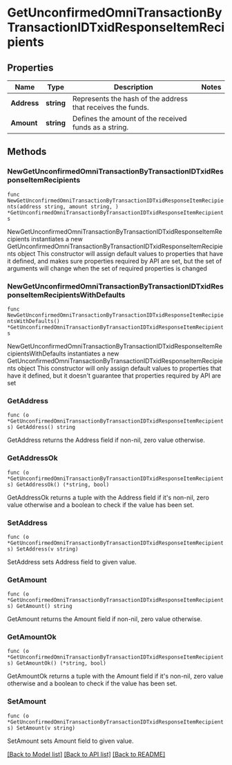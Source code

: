 # GetUnconfirmedOmniTransactionByTransactionIDTxidResponseItemRecipients

## Properties

Name | Type | Description | Notes
------------ | ------------- | ------------- | -------------
**Address** | **string** | Represents the hash of the address that receives the funds. | 
**Amount** | **string** | Defines the amount of the received funds as a string. | 

## Methods

### NewGetUnconfirmedOmniTransactionByTransactionIDTxidResponseItemRecipients

`func NewGetUnconfirmedOmniTransactionByTransactionIDTxidResponseItemRecipients(address string, amount string, ) *GetUnconfirmedOmniTransactionByTransactionIDTxidResponseItemRecipients`

NewGetUnconfirmedOmniTransactionByTransactionIDTxidResponseItemRecipients instantiates a new GetUnconfirmedOmniTransactionByTransactionIDTxidResponseItemRecipients object
This constructor will assign default values to properties that have it defined,
and makes sure properties required by API are set, but the set of arguments
will change when the set of required properties is changed

### NewGetUnconfirmedOmniTransactionByTransactionIDTxidResponseItemRecipientsWithDefaults

`func NewGetUnconfirmedOmniTransactionByTransactionIDTxidResponseItemRecipientsWithDefaults() *GetUnconfirmedOmniTransactionByTransactionIDTxidResponseItemRecipients`

NewGetUnconfirmedOmniTransactionByTransactionIDTxidResponseItemRecipientsWithDefaults instantiates a new GetUnconfirmedOmniTransactionByTransactionIDTxidResponseItemRecipients object
This constructor will only assign default values to properties that have it defined,
but it doesn't guarantee that properties required by API are set

### GetAddress

`func (o *GetUnconfirmedOmniTransactionByTransactionIDTxidResponseItemRecipients) GetAddress() string`

GetAddress returns the Address field if non-nil, zero value otherwise.

### GetAddressOk

`func (o *GetUnconfirmedOmniTransactionByTransactionIDTxidResponseItemRecipients) GetAddressOk() (*string, bool)`

GetAddressOk returns a tuple with the Address field if it's non-nil, zero value otherwise
and a boolean to check if the value has been set.

### SetAddress

`func (o *GetUnconfirmedOmniTransactionByTransactionIDTxidResponseItemRecipients) SetAddress(v string)`

SetAddress sets Address field to given value.


### GetAmount

`func (o *GetUnconfirmedOmniTransactionByTransactionIDTxidResponseItemRecipients) GetAmount() string`

GetAmount returns the Amount field if non-nil, zero value otherwise.

### GetAmountOk

`func (o *GetUnconfirmedOmniTransactionByTransactionIDTxidResponseItemRecipients) GetAmountOk() (*string, bool)`

GetAmountOk returns a tuple with the Amount field if it's non-nil, zero value otherwise
and a boolean to check if the value has been set.

### SetAmount

`func (o *GetUnconfirmedOmniTransactionByTransactionIDTxidResponseItemRecipients) SetAmount(v string)`

SetAmount sets Amount field to given value.



[[Back to Model list]](../README.md#documentation-for-models) [[Back to API list]](../README.md#documentation-for-api-endpoints) [[Back to README]](../README.md)


